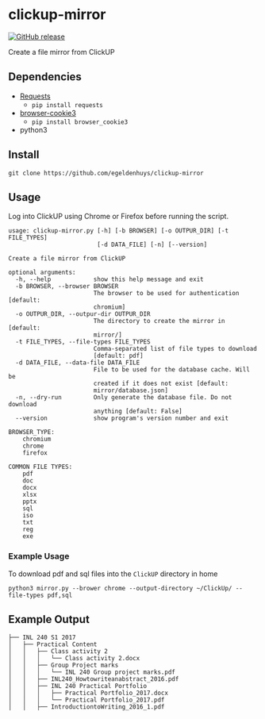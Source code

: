 # clickup-mirror
[![GitHub release](https://img.shields.io/github/release/egeldenhuys/clickup-mirror.svg)](https://github.com/egeldenhuys/clickup-mirror/releases)

Create a file mirror from ClickUP

## Dependencies
- [Requests](https://github.com/kennethreitz/requests)
    - `pip install requests`
- [browser-cookie3](https://github.com/borisbabic/browser_cookie3)
    - `pip install browser_cookie3`
- python3

## Install
```
git clone https://github.com/egeldenhuys/clickup-mirror
```

## Usage

Log into ClickUP using Chrome or Firefox before running the script.

```
usage: clickup-mirror.py [-h] [-b BROWSER] [-o OUTPUR_DIR] [-t FILE_TYPES]
                         [-d DATA_FILE] [-n] [--version]

Create a file mirror from ClickUP

optional arguments:
  -h, --help            show this help message and exit
  -b BROWSER, --browser BROWSER
                        The browser to be used for authentication [default:
                        chromium]
  -o OUTPUR_DIR, --outpur-dir OUTPUR_DIR
                        The directory to create the mirror in [default:
                        mirror/]
  -t FILE_TYPES, --file-types FILE_TYPES
                        Comma-separated list of file types to download
                        [default: pdf]
  -d DATA_FILE, --data-file DATA_FILE
                        File to be used for the database cache. Will be
                        created if it does not exist [default:
                        mirror/database.json]
  -n, --dry-run         Only generate the database file. Do not download
                        anything [default: False]
  --version             show program's version number and exit

BROWSER_TYPE:
    chromium
    chrome
    firefox

COMMON FILE TYPES:
    pdf
    doc
    docx
    xlsx
    pptx
    sql
    iso
    txt
    reg
    exe
```

### Example Usage
To download pdf and sql files into the `ClickUP` directory in home

```
python3 mirror.py --brower chrome --output-directory ~/ClickUp/ --file-types pdf,sql
```

## Example Output
```
├── INL 240 S1 2017
│   ├── Practical Content
│   │   ├── Class activity 2
│   │   │   └── Class activity 2.docx
│   │   ├── Group Project marks
│   │   │   └── INL 240 Group project marks.pdf
│   │   ├── INL240_Howtowriteanabstract_2016.pdf
│   │   ├── INL 240 Practical Portfolio
│   │   │   ├── Practical Portfolio_2017.docx
│   │   │   └── Practical Portfolio_2017.pdf
│   │   ├── IntroductiontoWriting_2016_1.pdf
```
